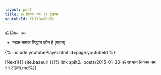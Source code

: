 ```yaml
---
layout: post
title: ॐ लिंगया नमः ११ टाइम्स
youtubeId: KLJYQwX9aEc
---
```

 
 
 ॐ लिंगया नमः  
 
 -  महात नामक सिद्धांत कौन है (महान) 
 
  
 
  
 
 
 
 
 
 


{% include youtubePlayer.html id=page.youtubeId %}
 
[Next]({{ site.baseurl }}{% link  split2/_posts/2015-01-30-ॐ अध्याय निर्गमय नमः ११ टाइम्स.md%})
 
